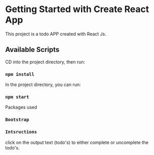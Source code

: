 # Getting Started with Create React App

This project is a todo APP created with React Js.

## Available Scripts

CD into the project directory, then run:

### `npm install`


In the project directory, you can run:

### `npm start`


Packages used
### `Bootstrap`



### `Intsructions`

click on the output text (todo's) to either complete or uncomplete the todo's.


